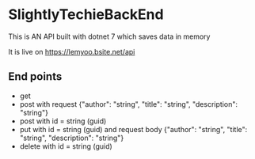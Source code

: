 # SlightlyTechieBackEnd

This is AN API built with dotnet 7 which saves data in memory

It is live on https://lemyoo.bsite.net/api

## End points
- get 
- post with request {"author": "string", "title": "string", "description": "string"}
- post with id = string (guid)
- put with id = string (guid) and request body {"author": "string", "title": "string", "description": "string"}
- delete with id = string (guid)
